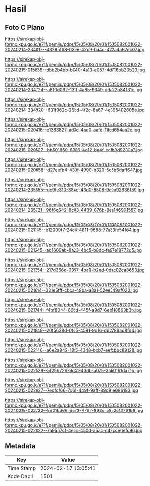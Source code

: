 # Hasil

## Foto C Plano

https://sirekap-obj-formc.kpu.go.id/e71f/pemilu/pdpr/15/05/08/20/01/1505082001022-20240214-234017--48295f68-039e-42c9-ba4c-422a4a67dc07.jpg

https://sirekap-obj-formc.kpu.go.id/e71f/pemilu/pdpr/15/05/08/20/01/1505082001022-20240215-015838--dbb2b4bb-b040-4a13-a057-4d716bb20b23.jpg

https://sirekap-obj-formc.kpu.go.id/e71f/pemilu/pdpr/15/05/08/20/01/1505082001022-20240214-234724--a810d092-131f-4a65-9349-dda22b84131c.jpg

https://sirekap-obj-formc.kpu.go.id/e71f/pemilu/pdpr/15/05/08/20/01/1505082001022-20240214-234920--631f962c-26bd-4f2c-8a67-4e395402605e.jpg

https://sirekap-obj-formc.kpu.go.id/e71f/pemilu/pdpr/15/05/08/20/01/1505082001022-20240215-020416--e1383827-ad3c-4ad0-aafd-f1fcd654aa2e.jpg

https://sirekap-obj-formc.kpu.go.id/e71f/pemilu/pdpr/15/05/08/20/01/1505082001022-20240215-020527--bb591860-8966-4d12-ba4f-ce1b9d9232a7.jpg

https://sirekap-obj-formc.kpu.go.id/e71f/pemilu/pdpr/15/05/08/20/01/1505082001022-20240215-020658--d27eefb4-430f-4990-b320-5c6b6daff647.jpg

https://sirekap-obj-formc.kpu.go.id/e71f/pemilu/pdpr/15/05/08/20/01/1505082001022-20240214-235555--dc0fe310-384e-43d0-8508-9a0a92636f59.jpg

https://sirekap-obj-formc.kpu.go.id/e71f/pemilu/pdpr/15/05/08/20/01/1505082001022-20240214-235721--96f6c642-8c03-4409-876b-8ea146901557.jpg

https://sirekap-obj-formc.kpu.go.id/e71f/pemilu/pdpr/15/05/08/20/01/1505082001022-20240215-021145--b12009f7-24c4-4811-9688-77a33fe54f64.jpg

https://sirekap-obj-formc.kpu.go.id/e71f/pemilu/pdpr/15/05/08/20/01/1505082001022-20240215-021245--ad1609ab-8a23-4bc5-b8dc-fe97e18772d5.jpg

https://sirekap-obj-formc.kpu.go.id/e71f/pemilu/pdpr/15/05/08/20/01/1505082001022-20240215-021354--217d366d-0357-4ba9-b2ed-0dac02ca8653.jpg

https://sirekap-obj-formc.kpu.go.id/e71f/pemilu/pdpr/15/05/08/20/01/1505082001022-20240215-021614--321e5fff-cbca-49ba-a3a1-52ee549af023.jpg

https://sirekap-obj-formc.kpu.go.id/e71f/pemilu/pdpr/15/05/08/20/01/1505082001022-20240215-021744--f4bf8044-66bd-445f-a9d7-6eb118863b3b.jpg

https://sirekap-obj-formc.kpu.go.id/e71f/pemilu/pdpr/15/05/08/20/01/1505082001022-20240215-021849--20f5638d-0f65-4591-9d16-d62789ad8fd4.jpg

https://sirekap-obj-formc.kpu.go.id/e71f/pemilu/pdpr/15/05/08/20/01/1505082001022-20240215-022146--a6e2a842-18f5-4348-bcb7-eefcbbc89128.jpg

https://sirekap-obj-formc.kpu.go.id/e71f/pemilu/pdpr/15/05/08/20/01/1505082001022-20240215-022528--5f256726-9d41-43db-a075-3ab0161da71b.jpg

https://sirekap-obj-formc.kpu.go.id/e71f/pemilu/pdpr/15/05/08/20/01/1505082001022-20240215-022627--7edfcf66-7d61-449f-9aff-89d91e086183.jpg

https://sirekap-obj-formc.kpu.go.id/e71f/pemilu/pdpr/15/05/08/20/01/1505082001022-20240215-022722--5d21bd66-dc73-4797-893c-c8a2c13791b8.jpg

https://sirekap-obj-formc.kpu.go.id/e71f/pemilu/pdpr/15/05/08/20/01/1505082001022-20240215-022822--7a9557cf-4ebc-450d-a5ac-c49cce6efc96.jpg


## Metadata

| Key        | Value               |
| ---------- | ------------------- |
| Time Stamp | 2024-02-17 13:05:41 |
| Kode Dapil | 1501                |



